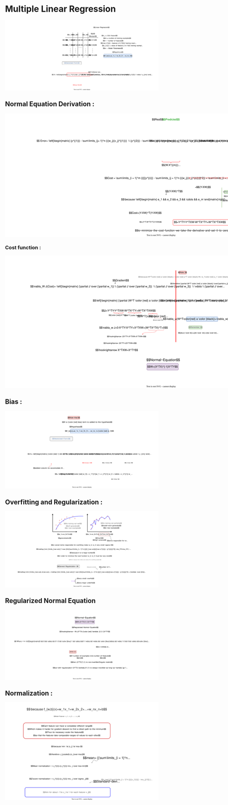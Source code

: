 <style>
.bigger {
    max-width:500%;
    height:auto;
}
</style>  

# Multiple Linear Regression 
<img src="images/regurzation.svg">

## Normal Equation Derivation :
<img src="images/minimize.svg" class ="bigger">

### Cost function :
<img src="images/reguralilambda.svg" class ="bigger">

## Bias :

<img src="images/bias.svg">

## Overfitting and Regularization :

<img src="images/overfit.svg">

## Regularized Normal Equation

<img src="images/normregular.svg">

## Normalization : 
<img src="images/feature~scaling.svg">
